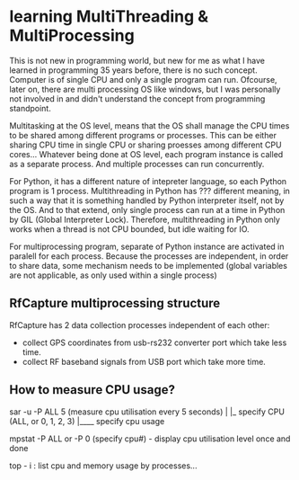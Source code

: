 # learning MultiThreading & MultiProcessing  

This is not new in programming world, but new for me as what I have learned in programming 35 years before, there is no such concept. Computer is of single CPU and only a single program can run. Ofcourse, later on, there are multi processing OS like windows, but I was personally not involved in and didn't understand the concept from programming standpoint.

Multitasking at the OS level, means that the OS shall manage the CPU times to be shared among different programs or processes. This can be either sharing CPU time in single CPU or sharing proesses among different CPU cores... Whatever being done at OS level, each program instance is called as a separate process. And multiple processes can run concurrently.

For Python, it has a different nature of intepreter language, so each Python program is 1 process. Multithreading in Python has ??? different meaning, in such a way that it is something handled by Python interpreter itself, not by the OS. And to that extend, only single process can run at a time in Python by GIL (Global Interpreter Lock). Therefore, multithreading in Python only works when a thread is not CPU bounded, but idle waiting for IO. 

For multiprocessing program, separate of Python instance are activated in paralell for each process. Because the processes are independent, in order to share data, some mechanism needs to be implemented (global variables are not applicable, as only used within a single process)

## RfCapture multiprocessing structure  

RfCapture has 2 data collection processes independent of each other:
- collect GPS coordinates from usb-rs232 converter port which take less time.
- collect RF baseband signals from USB port which take more time.

## How to measure CPU usage?  
sar -u -P ALL 5 (measure cpu utilisation every 5 seconds)
     |  |_ specify CPU (ALL, or 0, 1, 2, 3)
     |____ specify cpu usage   

mpstat -P ALL or -P 0 (specify cpu#) - display cpu utilisation level once and done

top - i   : list cpu and memory usage by processes... 

